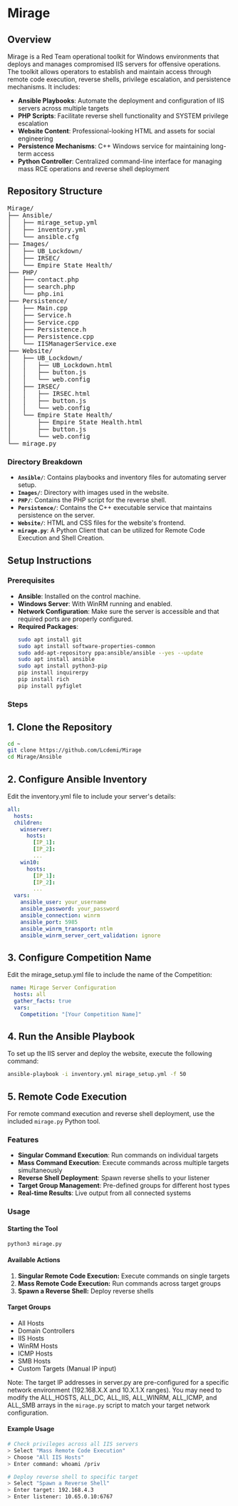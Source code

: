 # Mirage

## Overview
Mirage is a Red Team operational toolkit for Windows environments that deploys and manages compromised IIS servers for offensive operations. The toolkit allows operators to establish and maintain access through remote code execution, reverse shells, privilege escalation, and persistence mechanisms. It includes:

- **Ansible Playbooks**: Automate the deployment and configuration of IIS servers across multiple targets
- **PHP Scripts**: Facilitate reverse shell functionality and SYSTEM privilege escalation
- **Website Content**: Professional-looking HTML and assets for social engineering
- **Persistence Mechanisms**: C++ Windows service for maintaining long-term access
- **Python Controller**: Centralized command-line interface for managing mass RCE operations and reverse shell deployment

## Repository Structure

<pre>Mirage/
├── Ansible/
│   ├── mirage_setup.yml
│   ├── inventory.yml
│   └── ansible.cfg
├── Images/
│   ├── UB_Lockdown/
│   ├── IRSEC/
│   └── Empire State Health/
├── PHP/
│   ├── contact.php
│   ├── search.php
│   └── php.ini
├── Persistence/
│   ├── Main.cpp
│   ├── Service.h
│   ├── Service.cpp
│   ├── Persistence.h
│   ├── Persistence.cpp
│   └── IISManagerService.exe
├── Website/
│   ├── UB_Lockdown/
│   │   ├── UB_Lockdown.html
│   │   ├── button.js
│   │   └── web.config
│   ├── IRSEC/
│   │   ├── IRSEC.html
│   │   ├── button.js
│   │   └── web.config
│   └── Empire State Health/
│       ├── Empire State Health.html
│       ├── button.js
│       └── web.config
└── mirage.py
</pre>

### Directory Breakdown
- **`Ansible/`**: Contains playbooks and inventory files for automating server setup.
- **`Images/`**: Directory with images used in the website.
- **`PHP/`**: Contains the PHP script for the reverse shell.
- **`Persistence/`**: Contains the C++ executable service that maintains persistence on the server.
- **`Website/`**: HTML and CSS files for the website's frontend.
- **`mirage.py`**: A Python Client that can be utilized for Remote Code Execution and Shell Creation.

## Setup Instructions

### Prerequisites
- **Ansible**: Installed on the control machine.
- **Windows Server**: With WinRM running and enabled.
- **Network Configuration**: Make sure the server is accessible and that required ports are properly configured.
- **Required Packages**:
  ```sh
  sudo apt install git
  sudo apt install software-properties-common
  sudo add-apt-repository ppa:ansible/ansible --yes --update
  sudo apt install ansible
  sudo apt install python3-pip
  pip install inquirerpy
  pip install rich
  pip install pyfiglet
  ```

### Steps

## 1. Clone the Repository
```bash
cd ~
git clone https://github.com/Lcdemi/Mirage
cd Mirage/Ansible
```

## 2. Configure Ansible Inventory
Edit the inventory.yml file to include your server's details:

```yaml
all:
  hosts:
  children:
    winserver:
      hosts:
        [IP_1]:
        [IP_2]:
        ...
    win10:
      hosts:
        [IP_1]:
        [IP_2]:
        ...
  vars:
    ansible_user: your_username
    ansible_password: your_password
    ansible_connection: winrm
    ansible_port: 5985
    ansible_winrm_transport: ntlm
    ansible_winrm_server_cert_validation: ignore
```

## 3. Configure Competition Name
Edit the mirage_setup.yml file to include the name of the Competition:

```yaml
 name: Mirage Server Configuration
  hosts: all
  gather_facts: true
  vars:
    Competition: "[Your Competition Name]"
```

## 4. Run the Ansible Playbook
To set up the IIS server and deploy the website, execute the following command:

```sh
ansible-playbook -i inventory.yml mirage_setup.yml -f 50
```

## 5. Remote Code Execution
For remote command execution and reverse shell deployment, use the included `mirage.py` Python tool.

### Features
- **Singular Command Execution**: Run commands on individual targets
- **Mass Command Execution**: Execute commands across multiple targets simultaneously
- **Reverse Shell Deployment**: Spawn reverse shells to your listener
- **Target Group Management**: Pre-defined groups for different host types
- **Real-time Results**: Live output from all connected systems

### Usage

#### Starting the Tool
```sh
python3 mirage.py
```

#### Available Actions
1. **Singular Remote Code Execution:** Execute commands on single targets
2. **Mass Remote Code Execution:** Run commands across target groups
3. **Spawn a Reverse Shell:** Deploy reverse shells

#### Target Groups
- All Hosts
- Domain Controllers
- IIS Hosts
- WinRM Hosts
- ICMP Hosts
- SMB Hosts
- Custom Targets (Manual IP input)

Note: The target IP addresses in server.py are pre-configured for a specific network environment (192.168.X.X and 10.X.1.X ranges). You may need to modify the ALL_HOSTS, ALL_DC, ALL_IIS, ALL_WINRM, ALL_ICMP, and ALL_SMB arrays in the `mirage.py` script to match your target network configuration.

#### Example Usage
```bash
# Check privileges across all IIS servers
> Select "Mass Remote Code Execution"
> Choose "All IIS Hosts"
> Enter command: whoami /priv

# Deploy reverse shell to specific target
> Select "Spawn a Reverse Shell"
> Enter target: 192.168.4.3
> Enter listener: 10.65.0.10:6767
```

